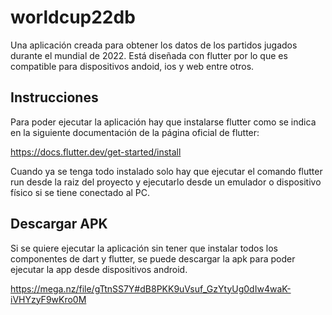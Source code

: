 # worldcup22db

Una aplicación creada para obtener los datos de los partidos jugados durante el mundial de 2022. Está diseñada con flutter por lo que es compatible para dispositivos andoid, ios y web entre otros.

## Instrucciones

Para poder ejecutar la aplicación hay que instalarse flutter como se indica en la siguiente documentación de la página oficial de flutter:

https://docs.flutter.dev/get-started/install

Cuando ya se tenga todo instalado solo hay que ejecutar el comando flutter run desde la raiz del proyecto y ejecutarlo desde un emulador o dispositivo físico si se tiene conectado al PC.

## Descargar APK

Si se quiere ejecutar la aplicación sin tener que instalar todos los componentes de dart y flutter, se puede descargar la apk para poder ejecutar la app desde dispositivos android.

https://mega.nz/file/gTtnSS7Y#dB8PKK9uVsuf_GzYtyUg0dIw4waK-iVHYzyF9wKro0M
